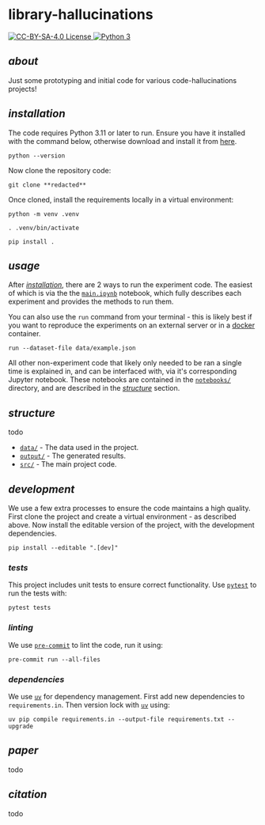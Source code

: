 # **library-hallucinations**

<div>
    <!-- badges from : https://shields.io/ -->
    <!-- logos available : https://simpleicons.org/ -->
    <a href="https://creativecommons.org/licenses/by-sa/4.0/">
        <img alt="CC-BY-SA-4.0 License" src="https://img.shields.io/badge/Licence-CC_BY_SA_4.0-yellow?style=for-the-badge&logo=docs&logoColor=white" />
    </a>
    <a href="https://www.python.org/">
        <img alt="Python 3" src="https://img.shields.io/badge/Python_3-blue?style=for-the-badge&logo=python&logoColor=white" />
    </a>
</div>

## *about*

Just some prototyping and initial code for various code-hallucinations projects!

## *installation*

The code requires Python 3.11 or later to run.
Ensure you have it installed with the command below, otherwise download and install it from
[here](https://www.python.org/downloads/).

```shell
python --version
```

Now clone the repository code:

```shell
git clone **redacted**
```

Once cloned, install the requirements locally in a virtual environment:

```shell
python -m venv .venv

. .venv/bin/activate

pip install .
```

## *usage*

After [*installation*](#installation), there are 2 ways to run the experiment code.
The easiest of which is via the the [`main.ipynb`](main.ipynb) notebook, which fully describes
each experiment and provides the methods to run them.

You can also use the `run` command from your terminal - this is likely best if you want to
reproduce the experiments on an external server or in a [docker](https://www.docker.com/)
container.

```shell
run --dataset-file data/example.json
```

All other non-experiment code that likely only needed to be ran a single time is explained in,
and can be interfaced with, via it's corresponding Jupyter notebook.
These notebooks are contained in the [`notebooks/`](notebooks/) directory, and are described in the
[*structure*](#structure) section.

## *structure*

todo

- [`data/`](data/) - The data used in the project.
- [`output/`](output/) - The generated results.
- [`src/`](src/) - The main project code.

## *development*

We use a few extra processes to ensure the code maintains a high quality.
First clone the project and create a virtual environment - as described above.
Now install the editable version of the project, with the development dependencies.

```shell
pip install --editable ".[dev]"
```

### *tests*

This project includes unit tests to ensure correct functionality.
Use [`pytest`](https://docs.pytest.org/en/stable/) to run the tests with:

```shell
pytest tests
```

### *linting*

We use [`pre-commit`](https://pre-commit.com/) to lint the code, run it using:

```shell
pre-commit run --all-files
```

### *dependencies*

We use [`uv`](https://astral.sh/blog/uv) for dependency management.
First add new dependencies to `requirements.in`.
Then version lock with [`uv`](https://astral.sh/blog/uv) using:

```shell
uv pip compile requirements.in --output-file requirements.txt --upgrade
```

## *paper*

todo

## *citation*

todo
